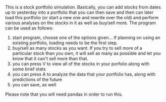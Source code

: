 This is a stock portfolio simulation. Basically, you can add stocks from dates
up to yesterday into a portfolio that you can then
save and then can later load this portfolio (or start a new one and rewrite over the old)
and perform various analyses on the stocks in it as well as buy/sell more.
The program can be used as follows:
1) start program, choose one of the options given... If planning on using an existing portfolio, loading needs
to be the first step.
2) buy/sell as many stocks as you want. If you try to sell more of a particular stock than you own, it 
will sell as many as possible and let you know that it can't sell more than that.
3) you can press V to view all of the stocks in your porfolio along with some brief stats
4) you can press A to analyze the data that your portfolio has, along with predictions of the future
5) you can save, as well

Please note that you will need pandas in order to run this. 
